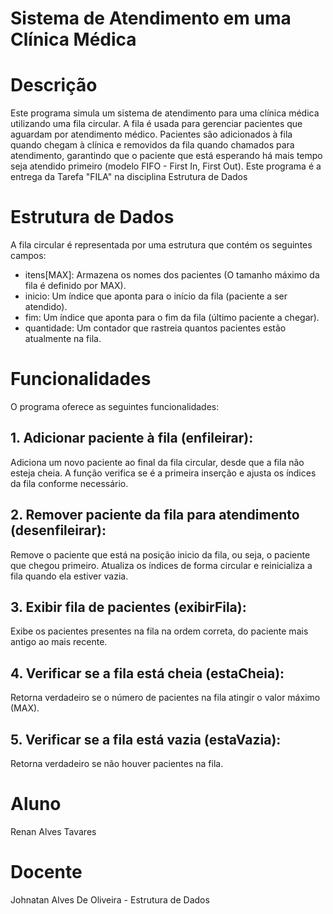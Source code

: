 # Sistema de Atendimento em uma Clínica Médica

# Descrição
Este programa simula um sistema de atendimento para uma clínica médica utilizando uma fila circular. A fila é usada para gerenciar pacientes que aguardam por atendimento médico. Pacientes são adicionados à fila quando chegam à clínica e removidos da fila quando chamados para atendimento, garantindo que o paciente que está esperando há mais tempo seja atendido primeiro (modelo FIFO - First In, First Out). Este programa é a entrega da Tarefa "FILA" na disciplina Estrutura de Dados

# Estrutura de Dados
A fila circular é representada por uma estrutura que contém os seguintes campos:

- itens[MAX]: Armazena os nomes dos pacientes (O tamanho máximo da fila é definido por MAX).
- inicio: Um índice que aponta para o início da fila (paciente a ser atendido).
- fim: Um índice que aponta para o fim da fila (último paciente a chegar).
- quantidade: Um contador que rastreia quantos pacientes estão atualmente na fila.

# Funcionalidades
O programa oferece as seguintes funcionalidades:

## 1. Adicionar paciente à fila (enfileirar):
Adiciona um novo paciente ao final da fila circular, desde que a fila não esteja cheia.
A função verifica se é a primeira inserção e ajusta os índices da fila conforme necessário.

## 2. Remover paciente da fila para atendimento (desenfileirar):
Remove o paciente que está na posição inicio da fila, ou seja, o paciente que chegou primeiro.
Atualiza os índices de forma circular e reinicializa a fila quando ela estiver vazia.

## 3. Exibir fila de pacientes (exibirFila):
Exibe os pacientes presentes na fila na ordem correta, do paciente mais antigo ao mais recente.

## 4. Verificar se a fila está cheia (estaCheia):
Retorna verdadeiro se o número de pacientes na fila atingir o valor máximo (MAX).

## 5. Verificar se a fila está vazia (estaVazia):
Retorna verdadeiro se não houver pacientes na fila.

# Aluno
Renan Alves Tavares

# Docente
Johnatan Alves De Oliveira - Estrutura de Dados

